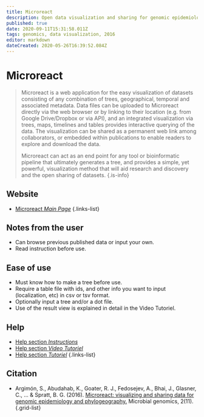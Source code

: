 ```yaml
---
title: Microreact
description: Open data visualization and sharing for genomic epidemiology
published: true
date: 2020-09-11T15:31:58.011Z
tags: genomics, data visualization, 2016
editor: markdown
dateCreated: 2020-05-26T16:39:52.084Z
---
```


# Microreact

> Microreact is a web application for the easy visualization of datasets consisting of any combination of trees, geographical, temporal and associated metadata. Data files can be uploaded to Microreact directly via the web browser or by linking to their location (e.g. from Google Drive/Dropbox or via API), and an integrated visualization via trees, maps, timelines and tables provides interactive querying of the data. The visualization can be shared as a permanent web link among collaborators, or embedded within publications to enable readers to explore and download the data.
>
> Microreact can act as an end point for any tool or bioinformatic pipeline that ultimately generates a tree, and provides a simple, yet powerful, visualization method that will aid research and discovery and the open sharing of datasets.
{.is-info}

 

## Website 

- [Microreact *Main Page*](https://microreact.org/showcase)
 {.links-list}
 
## Notes from the user
 
 - Can browse previous published data or input your own.
 - Read instruction before use.

 
## Ease of use

- Must know how to make a tree before use.
- Require a table file with ids, and other info you want to input (localization, etc) in csv or tsv format.
- Optionally input a tree and/or a dot file.
- Use of the result view is explained in detail in the Video Tutoriel.


## Help

- [Help section *Instructions*](https://microreact.org/instructions)
- [Help section *Video Tutoriel*](https://microreact.org/introduction)
- [Help section *Tutoriel*](https://microreact.org/tutorials)
{.links-list}

## Citation 
- Argimón, S., Abudahab, K., Goater, R. J., Fedosejev, A., Bhai, J., Glasner, C., ... & Spratt, B. G. (2016). [Microreact: visualizing and sharing data for genomic epidemiology and phylogeography.](https://www.microbiologyresearch.org/content/journal/mgen/10.1099/mgen.0.000093) Microbial genomics, 2(11).
{.grid-list}